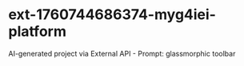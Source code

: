 # ext-1760744686374-myg4iei-platform
AI-generated project via External API - Prompt: glassmorphic toolbar
